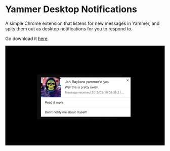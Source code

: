 # Yammer Desktop Notifications

A simple Chrome extension that listens for new messages in Yammer, and spits them out as desktop notifications for you to respond to.

Go download it [here](https://chrome.google.com/webstore/detail/yammer-desktop-notificati/iindcdobedibkdfobnggailnihfmihlf "Chrome App Store").

![Screenshot](https://github.com/janbaykara/Chrome-YammerMessageNotifications/blob/master/img/screenshot-01.png)